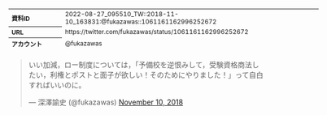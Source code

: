 <table style="font-size: 9pt; width: 610px; margin-bottom: 20px; height: 80px;">
<tbody>
    <tr>
        <th align=left>資料ID</th>
        <td align=left>2022-08-27_095510_TW::2018-11-10_163831:@fukazawas::1061161162996252672</td>
    </tr>
    <tr>
        <th align=left>URL</th>
        <td align=left>https://twitter.com/fukazawas/status/1061161162996252672</td>
    </tr>
    <tr>
        <th align=left>アカウント</th>
        <td align=left>@fukazawas</td>
    </tr>
    <tr>
        <th align=left>ユーザ名</th>
        <td align=left>深澤諭史</td>
    </tr>
    <tr>
        <th align=left>ツイートの記録日時</th>
        <td align=left>2022-08-27_095510_</td>
    </tr>
</tbody>
</table>
<blockquote class="twitter-tweet" data-width="450"  data-lang="ja"><p lang="ja" dir="ltr">いい加減，ロー制度については，「予備校を逆恨みして，受験資格商法したい，利権とポストと面子が欲しい！そのためにやりました！」って自白すればいいのに。</p>&mdash; 深澤諭史 (@fukazawas) <a href="https://twitter.com/fukazawas/status/1061161162996252672?ref_src=twsrc%5Etfw">November 10, 2018</a></blockquote>
<script async src="https://platform.twitter.com/widgets.js" charset="utf-8"></script>


